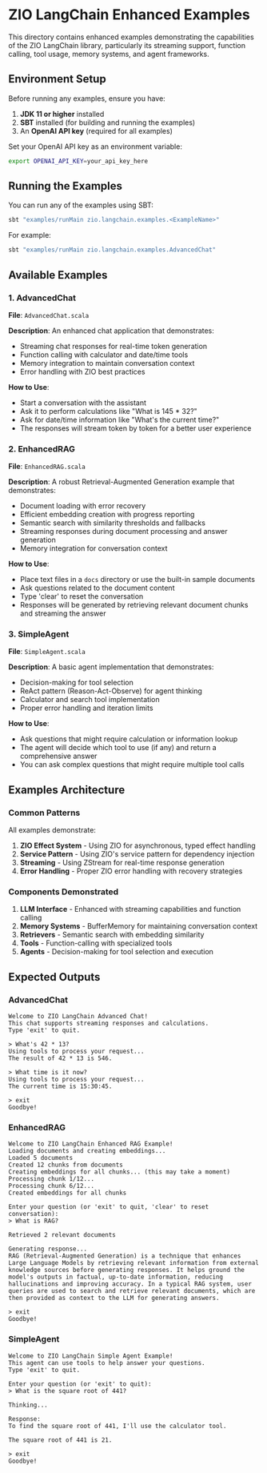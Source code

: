 # ZIO LangChain Enhanced Examples

This directory contains enhanced examples demonstrating the capabilities of the ZIO LangChain library, particularly its streaming support, function calling, tool usage, memory systems, and agent frameworks.

## Environment Setup

Before running any examples, ensure you have:

1. **JDK 11 or higher** installed
2. **SBT** installed (for building and running the examples)
3. An **OpenAI API key** (required for all examples)

Set your OpenAI API key as an environment variable:

```bash
export OPENAI_API_KEY=your_api_key_here
```

## Running the Examples

You can run any of the examples using SBT:

```bash
sbt "examples/runMain zio.langchain.examples.<ExampleName>"
```

For example:

```bash
sbt "examples/runMain zio.langchain.examples.AdvancedChat"
```

## Available Examples

### 1. AdvancedChat

**File**: `AdvancedChat.scala`

**Description**: An enhanced chat application that demonstrates:
- Streaming chat responses for real-time token generation
- Function calling with calculator and date/time tools
- Memory integration to maintain conversation context
- Error handling with ZIO best practices

**How to Use**:
- Start a conversation with the assistant
- Ask it to perform calculations like "What is 145 * 32?"
- Ask for date/time information like "What's the current time?"
- The responses will stream token by token for a better user experience

### 2. EnhancedRAG

**File**: `EnhancedRAG.scala`

**Description**: A robust Retrieval-Augmented Generation example that demonstrates:
- Document loading with error recovery
- Efficient embedding creation with progress reporting
- Semantic search with similarity thresholds and fallbacks
- Streaming responses during document processing and answer generation
- Memory integration for conversation context

**How to Use**:
- Place text files in a `docs` directory or use the built-in sample documents
- Ask questions related to the document content
- Type 'clear' to reset the conversation
- Responses will be generated by retrieving relevant document chunks and streaming the answer

### 3. SimpleAgent

**File**: `SimpleAgent.scala`

**Description**: A basic agent implementation that demonstrates:
- Decision-making for tool selection
- ReAct pattern (Reason-Act-Observe) for agent thinking
- Calculator and search tool implementation
- Proper error handling and iteration limits

**How to Use**:
- Ask questions that might require calculation or information lookup
- The agent will decide which tool to use (if any) and return a comprehensive answer
- You can ask complex questions that might require multiple tool calls

## Examples Architecture

### Common Patterns

All examples demonstrate:

1. **ZIO Effect System** - Using ZIO for asynchronous, typed effect handling
2. **Service Pattern** - Using ZIO's service pattern for dependency injection
3. **Streaming** - Using ZStream for real-time response generation
4. **Error Handling** - Proper ZIO error handling with recovery strategies

### Components Demonstrated

1. **LLM Interface** - Enhanced with streaming capabilities and function calling
2. **Memory Systems** - BufferMemory for maintaining conversation context
3. **Retrievers** - Semantic search with embedding similarity
4. **Tools** - Function-calling with specialized tools
5. **Agents** - Decision-making for tool selection and execution

## Expected Outputs

### AdvancedChat

```
Welcome to ZIO LangChain Advanced Chat!
This chat supports streaming responses and calculations.
Type 'exit' to quit.

> What's 42 * 13?
Using tools to process your request...
The result of 42 * 13 is 546.

> What time is it now?
Using tools to process your request...
The current time is 15:30:45.

> exit
Goodbye!
```

### EnhancedRAG

```
Welcome to ZIO LangChain Enhanced RAG Example!
Loading documents and creating embeddings...
Loaded 5 documents
Created 12 chunks from documents
Creating embeddings for all chunks... (this may take a moment)
Processing chunk 1/12...
Processing chunk 6/12...
Created embeddings for all chunks

Enter your question (or 'exit' to quit, 'clear' to reset conversation):
> What is RAG?

Retrieved 2 relevant documents

Generating response...
RAG (Retrieval-Augmented Generation) is a technique that enhances Large Language Models by retrieving relevant information from external knowledge sources before generating responses. It helps ground the model's outputs in factual, up-to-date information, reducing hallucinations and improving accuracy. In a typical RAG system, user queries are used to search and retrieve relevant documents, which are then provided as context to the LLM for generating answers.

> exit
Goodbye!
```

### SimpleAgent

```
Welcome to ZIO LangChain Simple Agent Example!
This agent can use tools to help answer your questions.
Type 'exit' to quit.

Enter your question (or 'exit' to quit):
> What is the square root of 441?

Thinking...

Response:
To find the square root of 441, I'll use the calculator tool.

The square root of 441 is 21.

> exit
Goodbye!